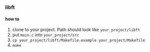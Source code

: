 ### libft

#### how to
1. clone to your project. Path should look like  `your_project/libft`
2. put `main.c` into `your_project/src`
3. `cp your_project/libft/Makefile.example your_project/Makefile`
4. `make`
 